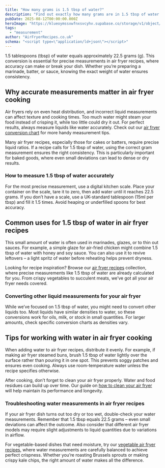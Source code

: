 ```yaml
---
title: "How many grams is 1.5 tbsp of water?"
description: "Find out exactly how many grams are in 1.5 tbsp of water with this simple UK conversion guide. Perfect for air fryer recipes!"
pubDate: 2025-08-12T00:00:00.000Z
heroImage: "https://klueoymssxwfnxsvcyhv.supabase.co/storage/v1/object/public/md/how-many-grams-is-1-5-tbsp-of-water-fa3146c8.webp"
tags:
  - "measurement"
author: "AirFryerRecipes.co.uk"
schema: "<script type=\"application/ld+json\"></script>"
---
```


<p>1.5 tablespoons (tbsp) of water equals approximately 22.5 grams (g). This conversion is essential for precise measurements in air fryer recipes, where accuracy can make or break your dish. Whether you’re preparing a marinade, batter, or sauce, knowing the exact weight of water ensures consistency.</p>  

<h2>Why accurate measurements matter in air fryer cooking</h2>  
<p>Air fryers rely on even heat distribution, and incorrect liquid measurements can affect texture and cooking times. Too much water might steam your food instead of crisping it, while too little could dry it out. For perfect results, always measure liquids like water accurately. Check out our <a href=https://www.airfryerrecipe.co.uk/air-fryer-conversion-chart>air fryer conversion chart</a> for more handy measurement tips.</p>  

<p>Many air fryer recipes, especially those for cakes or batters, require precise liquid ratios. If a recipe calls for 1.5 tbsp of water, using the correct gram measurement ensures the right consistency. This is particularly important for baked goods, where even small deviations can lead to dense or dry results.</p>  

<h3>How to measure 1.5 tbsp of water accurately</h3>  
<p>For the most precise measurement, use a digital kitchen scale. Place your container on the scale, tare it to zero, then add water until it reaches 22.5 grams. If you don’t have a scale, use a UK-standard tablespoon (15ml per tbsp) and fill it 1.5 times. Avoid heaping or underfilled spoons for best accuracy.</p>  

<h2>Common uses for 1.5 tbsp of water in air fryer recipes</h2>  
<p>This small amount of water is often used in marinades, glazes, or to thin out sauces. For example, a simple glaze for air-fried chicken might combine 1.5 tbsp of water with honey and soy sauce. You can also use it to revive leftovers – a light spritz of water before reheating helps prevent dryness.</p>  

<p>Looking for recipe inspiration? Browse our <a href=https://www.airfryerrecipe.co.uk/recipes>air fryer recipes</a> collection, where precise measurements like 1.5 tbsp of water are already calculated for you. From crispy vegetables to succulent meats, we’ve got all your air fryer needs covered.</p>  

<h3>Converting other liquid measurements for your air fryer</h3>  
<p>While we’ve focused on 1.5 tbsp of water, you might need to convert other liquids too. Most liquids have similar densities to water, so these conversions work for oils, milk, or stock in small quantities. For larger amounts, check specific conversion charts as densities vary.</p>  

<h2>Tips for working with water in air fryer cooking</h2>  
<p>When adding water to air fryer recipes, distribute it evenly. For example, if making air fryer steamed buns, brush 1.5 tbsp of water lightly over the surface rather than pouring it in one spot. This prevents soggy patches and ensures even cooking. Always use room-temperature water unless the recipe specifies otherwise.</p>  

<p>After cooking, don’t forget to clean your air fryer properly. Water and food residues can build up over time. Our guide on <a href=https://www.airfryerrecipe.co.uk/air-fryer-cleaner>how to clean your air fryer</a> will help maintain its performance and longevity.</p>  

<h3>Troubleshooting water measurements in air fryer recipes</h3>  
<p>If your air fryer dish turns out too dry or too wet, double-check your water measurements. Remember that 1.5 tbsp equals 22.5 grams – even small deviations can affect the outcome. Also consider that different air fryer models may require slight adjustments to liquid quantities due to variations in airflow.</p>  

<p>For vegetable-based dishes that need moisture, try our <a href=https://www.airfryerrecipe.co.uk/recipe-category/vegetables>vegetable air fryer recipes</a>, where water measurements are carefully balanced to achieve perfect crispness. Whether you’re roasting Brussels sprouts or making crispy kale chips, the right amount of water makes all the difference.</p>